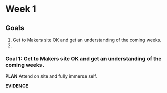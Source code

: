 # Week 1


## Goals

1. Get to Makers site OK and get an understanding of the coming weeks.
2. 



### Goal 1: Get to Makers site OK and get an understanding of the coming weeks.
**PLAN**
Attend on site and fully immerse self.

**EVIDENCE**
